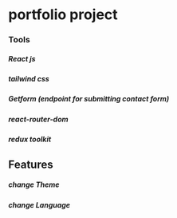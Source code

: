 # portfolio project

### Tools
##### React js
##### tailwind css
##### Getform (endpoint for submitting contact form)
##### react-router-dom
##### redux toolkit


## Features 
##### change Theme
##### change Language

